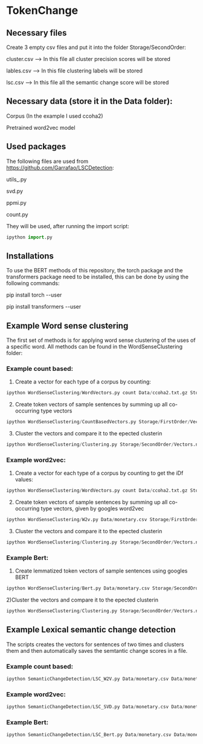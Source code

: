 # TokenChange


## Necessary files

Create 3 empty csv files and put it into the folder Storage/SecondOrder:

cluster.csv   --> In this file all cluster precision scores will be stored

lables.csv    --> In this file clustering labels will be stored 

lsc.csv       --> In this file all the semantic change score will be stored

## Necessary data (store it in the Data folder):

Corpus (In the example I used ccoha2)

Pretrained word2vec model

## Used packages

The following files are used from https://github.com/Garrafao/LSCDetection:

utils_.py

svd.py

ppmi.py 

count.py 

They will be used, after running the import script: 
```python 
ipython import.py
```

## Installations

To use the BERT methods of this repository, the torch package and the transformers package need to be installed, this can be done by using the following commands: 

pip install torch --user

pip install transformers --user

## Example Word sense clustering


The first set of methods is for applying word sense clustering of the uses of a specific word. All methods can be found in the WordSenseClustering folder: 


### Example count based: 

1) Create a vector for each type of a corpus by counting:
```python 
ipython WordSenseClustering/WordVectors.py count Data/ccoha2.txt.gz Storage/FirstOrder/Vectors.npz Storage/FirstOrder/w2i.npz.npy
```
2) Create token vectors of sample sentences by summing up all co-occurring type vectors
```python 
ipython WordSenseClustering/CountBasedVectors.py Storage/FirstOrder/Vectors.npz Data/monetary.csv Storage/FirstOrder/w2i.npz.npy Storage/SecondOrder/Vectors.npz 20 Data/ccoha2.txt.gz
```
3) Cluster the vectors and compare it to the epected clusterin 
```python 
ipython WordSenseClustering/Clustering.py Storage/SecondOrder/Vectors.npz Data/monetary.csv gaac 2 Storage/SecondOrder/lables.csv Storage/SecondOrder/cluster.csv

```


### Example word2vec: 

1) Create a vector for each type of a corpus by counting to get the iDf values: 
```python 
ipython WordSenseClustering/WordVectors.py count Data/ccoha2.txt.gz Storage/FirstOrder/Vectors.npz Storage/FirstOrder/w2i.npz.npy
```
2) Create token vectors of sample sentences by summing up all co-occurring type vectors, given by googles word2vec
```python 
ipython WordSenseClustering/W2v.py Data/monetary.csv Storage/FirstOrder/w2i.npz.npy Storage/SecondOrder/Vectors.npz 20 Data/ccoha2.txt.gz
```
3) Cluster the vectors and compare it to the epected clusterin
```python
ipython WordSenseClustering/Clustering.py Storage/SecondOrder/Vectors.npz Data/monetary.csv gaac 2 Storage/SecondOrder/lables.csv Storage/SecondOrder/cluster.csv

```



### Example Bert:

1) Create lemmatized token vectors of sample sentences using googles BERT
```python
ipython WordSenseClustering/Bert.py Data/monetary.csv Storage/SecondOrder/Vectors.npz lemma
```
2)Cluster the vectors and compare it to the epected clusterin 
```python
ipython WordSenseClustering/Clustering.py Storage/SecondOrder/Vectors.npz Data/monetary.csv gaac 2 Storage/SecondOrder/lables.csv Storage/SecondOrder/cluster.csv

```


## Example Lexical semantic change detection
The scripts creates the vectors for sentences of two times and clusters them and then automatically saves the semtantic change scores in a file. 

### Example count based:
```python
ipython SemanticChangeDetection/LSC_W2V.py Data/monetary.csv Data/monetary.csv Storage/SecondOrder/Vectors.npz Storage/SecondOrder/labels.csv gaac Storage/SecondOrder/lsc.csv 0.2 0.02 10 20 Storage/FirstOrder/w2i.npz.npy Data/ccoha2.txt.gz
```
### Example word2vec: 
```python
ipython SemanticChangeDetection/LSC_SVD.py Data/monetary.csv Data/monetary.csv Storage/SecondOrder/Vectors.npz Storage/SecondOrder/labels.csv gaac Storage/SecondOrder/lsc.csv 0.2 0.02 10 Storage/FirstOrder/Vectors.npz Storage/FirstOrder/w2i.npz.npy 20 Data/ccoha2.txt.gz
```
### Example Bert:
```python
ipython SemanticChangeDetection/LSC_Bert.py Data/monetary.csv Data/monetary.csv Storage/SecondOrder/Vectors.npz Storage/SecondOrder/labels.csv lemma gaac Storage/SecondOrder/lsc.csv 0.2 0.02 10
```













